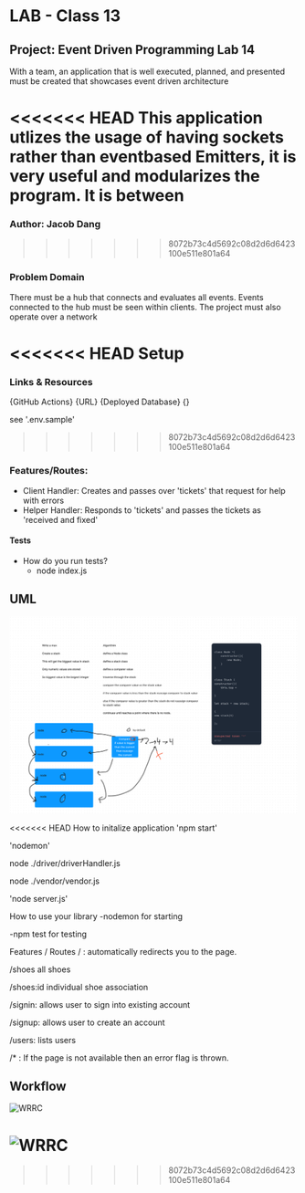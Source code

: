 
# LAB - Class 13

## Project: Event Driven Programming Lab 14
With a team, an application that is well executed, planned, and presented must be created that showcases event driven architecture

<<<<<<< HEAD
This application utlizes the usage of having sockets rather than eventbased Emitters, it is very useful and modularizes the program. It is between
=======

### Author: Jacob Dang
>>>>>>> 8072b73c4d5692c08d2d6d6423100e511e801a64

### Problem Domain
There must be a hub that connects and evaluates all events. Events connected to the hub must be seen within clients. The project must also operate over a network

<<<<<<< HEAD
Setup
=======
### Links & Resources
{GitHub Actions} {URL}
{Deployed Database} {}

see '.env.sample'
>>>>>>> 8072b73c4d5692c08d2d6d6423100e511e801a64

### Features/Routes:
- Client Handler: Creates and passes over 'tickets' that request for help with errors
- Helper Handler: Responds to 'tickets' and passes the tickets as 'received and fixed'

#### Tests
- How do you run tests?
    - node index.js

## UML
![UML](./images/socket-14.PNG)

<<<<<<< HEAD
How to initalize application
'npm start'

'nodemon'

node ./driver/driverHandler.js

node ./vendor/vendor.js

'node server.js'

How to use your library
-nodemon for starting

-npm test for testing

Features / Routes
/ : automatically redirects you to the page.

/shoes all shoes

/shoes:id individual shoe association

/signin: allows user to sign into existing account

/signup: allows user to create an account

/users: lists users

/\* : If the page is not available then an error flag is thrown.

## Workflow

![WRRC](./WRRC-2.PNG)

![WRRC](./workflow.PNG)
=======
>>>>>>> 8072b73c4d5692c08d2d6d6423100e511e801a64
